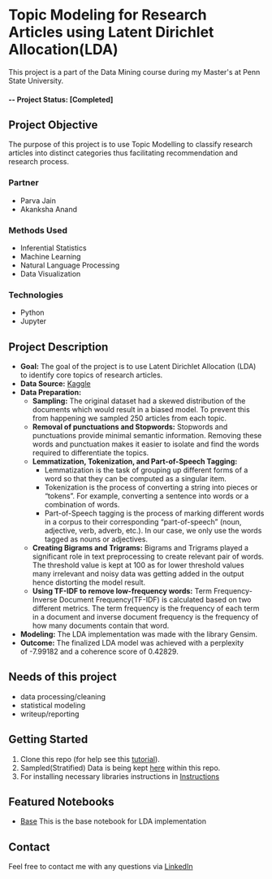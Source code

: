 # Topic Modeling for Research Articles using Latent Dirichlet Allocation(LDA)
This project is a part of the Data Mining course during my Master's at Penn State University.

#### -- Project Status: [Completed]

## Project Objective
The purpose of this project is to use Topic Modelling to classify research articles into distinct categories thus facilitating recommendation and research process.


### Partner
* Parva Jain
* Akanksha Anand

### Methods Used
* Inferential Statistics
* Machine Learning
* Natural Language Processing
* Data Visualization

### Technologies
* Python
* Jupyter

## Project Description
* **Goal:** The goal of the project is to use Latent Dirichlet Allocation (LDA) to identify core topics of research articles.
* **Data Source:** [Kaggle](https://www.kaggle.com/blessondensil294/topic-modeling-for-research-articles)
* **Data Preparation:**
  * **Sampling:** The original dataset had a skewed distribution of the documents which would result in a biased model. To prevent this from happening we sampled 250 articles from each topic.
  * **Removal of punctuations and Stopwords:** Stopwords and punctuations provide minimal semantic information. Removing these words and punctuation makes it easier to isolate and find the words required to differentiate the topics.
  * **Lemmatization, Tokenization, and Part-of-Speech Tagging:**
    * Lemmatization is the task of grouping up different forms of a word so that they can be computed as a singular item.
    * Tokenization is the process of converting a string into pieces or “tokens”. For example, converting a sentence into words or a combination of words.
    * Part-of-Speech tagging is the process of marking different words in a corpus to their corresponding “part-of-speech” (noun, adjective, verb, adverb, etc.). In our case, we only use the words tagged as nouns or adjectives.
  * **Creating Bigrams and Trigrams:** Bigrams and Trigrams played a significant role in text preprocessing to create relevant pair of words. The threshold value is kept at 100 as for lower threshold values many irrelevant and noisy data was getting added in the output hence distorting the model result.
  * **Using TF-IDF to remove low-frequency words:** Term Frequency-Inverse Document Frequency(TF-IDF) is calculated based on two different metrics. The term frequency is the frequency of each term in a document and inverse document frequency is the frequency of how many documents contain that word.
* **Modeling:** The LDA implementation was made with the library Gensim.
* **Outcome:** The finalized LDA model was achieved with a perplexity of -7.99182 and a coherence score of 0.42829.


## Needs of this project
- data processing/cleaning
- statistical modeling
- writeup/reporting

## Getting Started
1. Clone this repo (for help see this [tutorial](https://help.github.com/articles/cloning-a-repository/)).
2. Sampled(Stratified) Data is being kept [here](/Data/strat-sampled-dataset.csv) within this repo.
3. For installing necessary libraries instructions in [Instructions](/Instructions.txt)

## Featured Notebooks
* [Base](/TopicModeling-LDA.ipynb) This is the base notebook for LDA implementation

## Contact
Feel free to contact me with any questions via [LinkedIn](https://www.linkedin.com/in/akshay2718/)